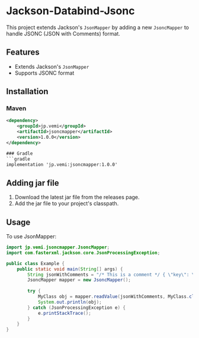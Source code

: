 # Jackson-Databind-Jsonc

This project extends Jackson's `JsonMapper` by adding a new `JsoncMapper` to handle JSONC (JSON with Comments) format.

## Features

- Extends Jackson's `JsonMapper`
- Supports JSONC format

## Installation

### Maven
```xml
<dependency>
    <groupId>jp.vemi</groupId>
    <artifactId>jsoncmapper</artifactId>
    <version>1.0.0</version>
</dependency>

### Gradle
```gradle
implementation 'jp.vemi:jsoncmapper:1.0.0'
```

## Adding jar file
1. Download the latest jar file from the releases page.
1. Add the jar file to your project's classpath.

## Usage
To use JsonMapper:
```java
import jp.vemi.jsoncmapper.JsoncMapper;
import com.fasterxml.jackson.core.JsonProcessingException;

public class Example {
    public static void main(String[] args) {
        String jsonWithComments = "/* This is a comment */ { \"key\": \"value\" }";
        JsoncMapper mapper = new JsoncMapper();
        
        try {
            MyClass obj = mapper.readValue(jsonWithComments, MyClass.class);
            System.out.println(obj);
        } catch (JsonProcessingException e) {
            e.printStackTrace();
        }
    }
}
```
